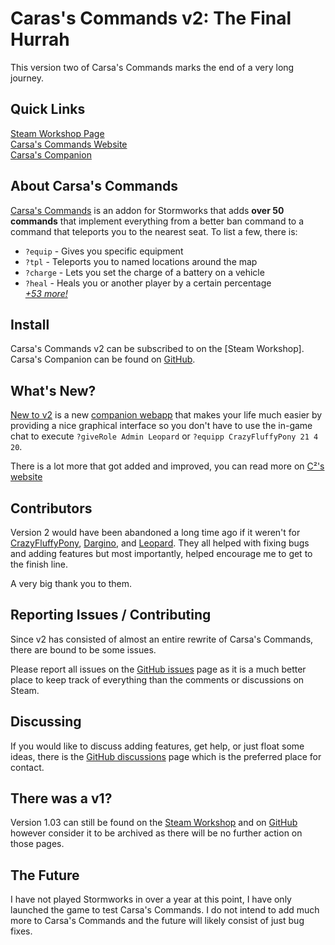 # Caras's Commands v2: The Final Hurrah
This version two of Carsa's Commands marks the end of a very long journey.

## Quick Links
[Steam Workshop Page]()\
[Carsa's Commands Website](/)\
[Carsa's Companion](https://github.com/carsakiller/Carsas-Companion)

## About Carsa's Commands
[Carsa's Commands](/) is an addon for Stormworks that adds **over 50 commands** that implement everything from a better ban command to a command that teleports you to the nearest seat. To list a few, there is:

- `?equip` - Gives you specific equipment
- `?tpl` - Teleports you to named locations around the map
- `?charge` - Lets you set the charge of a battery on a vehicle
- `?heal` - Heals you or another player by a certain percentage\
*[+53 more!](https://c2.carsakiller.com/cc-website/docs/commands)*

## Install
Carsa's Commands v2 can be subscribed to on the [Steam Workshop]. Carsa's Companion can be found on [GitHub](https://github.com/carsakiller/Carsas-Companion/releases).

## What's New?
[New to v2](https://c2.carsakiller.com/cc-website/#news) is a new [companion webapp](https://github.com/carsakiller/Carsas-Companion) that makes your life much easier by providing a nice graphical interface so you don't have to use the in-game chat to execute `?giveRole Admin Leopard` or `?equipp CrazyFluffyPony 21 4 20`.

There is a lot more that got added and improved, you can read more on [C²'s website](https://c2.carsakiller.com/cc-website/)

## Contributors
Version 2 would have been abandoned a long time ago if it weren't for [CrazyFluffyPony](https://steamcommunity.com/id/CrazyFluffyPony/), [Dargino](https://steamcommunity.com/profiles/76561198081415251), and [Leopard](https://steamcommunity.com/profiles/76561198081580193). They all helped with fixing bugs and adding features but most importantly, helped encourage me to get to the finish line.

A very big thank you to them.

## Reporting Issues / Contributing
Since v2 has consisted of almost an entire rewrite of Carsa's Commands, there are bound to be some issues.

Please report all issues on the [GitHub issues](https://github.com/carsakiller/Carsas-CommandsV2/issues) page as it is a much better place to keep track of everything than the comments or discussions on Steam.

## Discussing
If you would like to discuss adding features, get help, or just float some ideas, there is the [GitHub discussions](https://github.com/carsakiller/Carsas-CommandsV2/discussions) page which is the preferred place for contact.

## There was a v1?
Version 1.03 can still be found on the [Steam Workshop](https://steamcommunity.com/sharedfiles/filedetails/?id=2356110139) and on [GitHub](https://github.com/carsakiller/Carsas-Commands) however consider it to be archived as there will be no further action on those pages.

## The Future
I have not played Stormworks in over a year at this point, I have only launched the game to test Carsa's Commands. I do not intend to add much more to Carsa's Commands and the future will likely consist of just bug fixes.
